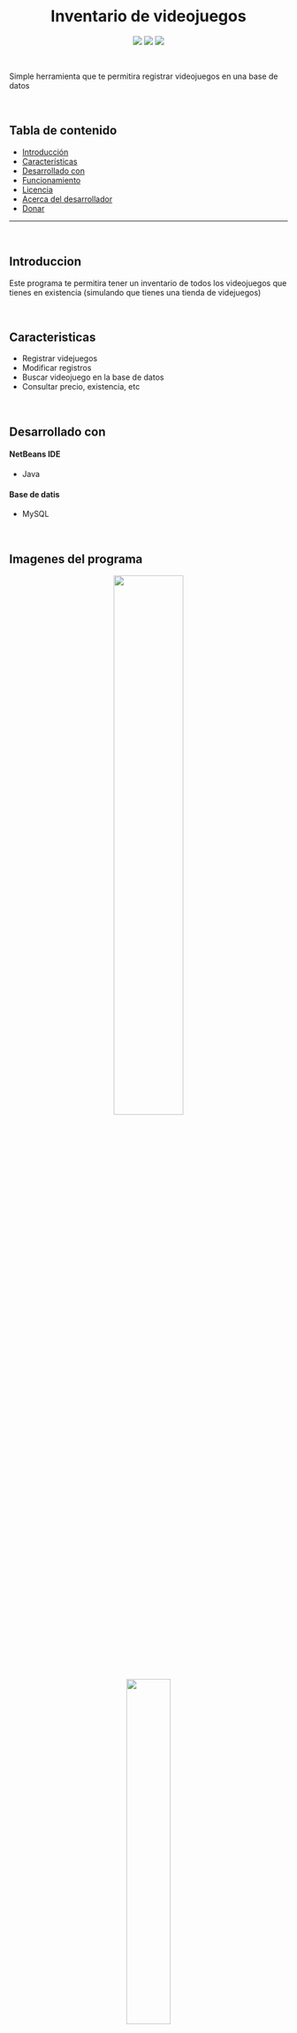 <h1 align="center"> Inventario de videojuegos </h1>

<p align="center">
  <a href="#!"><img src="https://img.shields.io/badge/Version-1.0.0-yellow.svg"></a>
  <a href="#!"><img src="https://img.shields.io/badge/Contribuidores-0-blue.svg?style=flat-square"></a>
  <a href="#!"><img src="https://img.shields.io/badge/Licencia-MIT-orange.svg?style=flat-square"></a>
</p>

<br>

<p align="left">
Simple herramienta que te permitira registrar videojuegos en una base de datos
</p> 

<br>

## Tabla de contenido

- [Introducción](#introduccion)
- [Características](#caracteristicas)
- [Desarrollado con](#desarrollado-con)
- [Funcionamiento](#imagenes-del-programa)
- [Licencia](#licencia)
- [Acerca del desarrollador](#acerca-del-desarrollador)
- [Donar](#donar)

---
<br>

## Introduccion

Este programa te permitira tener un inventario de todos los videojuegos que tienes en existencia (simulando que tienes una tienda de videjuegos)

<br>

## Caracteristicas

* Registrar videjuegos
* Modificar registros
* Buscar videojuego en la base de datos
* Consultar precio, existencia, etc

<br>

## Desarrollado con

#### NetBeans IDE

* Java

#### Base de datis

* MySQL

<br>

## Imagenes del programa

<p align="center">
<img width="50%" height="50%" src="https://raw.githubusercontent.com/CarlosUlisesOchoa/Sistema-de-inventario-videojuegos-MySQL/master/project%20images/2019-04-24_09h06_50.png" />
</p>

<br/>

<p align="center">
<img width="40%" height="40%" src="https://raw.githubusercontent.com/CarlosUlisesOchoa/Sistema-de-inventario-videojuegos-MySQL/master/project%20images/2019-04-24_09h07_29.png" />
</p>

<p align="center">
<img width="70%" height="70%" src="https://raw.githubusercontent.com/CarlosUlisesOchoa/Sistema-de-inventario-videojuegos-MySQL/master/project%20images/2019-04-24_09h08_31.png" />
</p>

<br/>

<br>

## Licencia

Este proyecto se encuentra bajo los términos de la [Licencia MIT](./LICENSE.md).

<br> <br>

## Acerca del desarrollador

Visita mi página web [Carlos Ulises](http://www.carlosulises.ml)

<a href="http://www.carlosulises.ml" target="_BLANK">
<img width="85%" height="85%" src="https://github.com/CarlosUlisesOchoa/Roulette-pictures-game-Java-SQLite/blob/spanish_version/project%20images/dev-es.jpg?raw=true" />
</a>

<br>

#### Mis redes sociales

<a href="https://www.facebook.com/UliGibson"><img src="https://github.com/CarlosUlisesOchoa/Roulette-pictures-game-Java-SQLite/blob/english_version/project%20images/fb.png?raw=true" width="70"></a> <a href="https://www.linkedin.com/in/carlos-ulises-ochoa-51389215b/"><img src="https://github.com/CarlosUlisesOchoa/Roulette-pictures-game-Java-SQLite/blob/english_version/project%20images/li.png?raw=true" width="70"></a> <a href="http://twitter.com/UliGibson"><img src="https://github.com/CarlosUlisesOchoa/Roulette-pictures-game-Java-SQLite/blob/english_version/project%20images/tw.png?raw=true" width="70"></a> <a href="mailto:uligibson@hotmail.com"><img src="https://github.com/CarlosUlisesOchoa/Roulette-pictures-game-Java-SQLite/blob/english_version/project%20images/outlook.png?raw=true" width="70"></a>

<br>
<br>

## Donar

¡ Invítame un café !

<a href="https://www.paypal.com/cgi-bin/webscr?cmd=_s-xclick&hosted_button_id=E9S9NRUYDDKZQ&source=url"><img width="20%" height="20%" src="https://github.com/CarlosUlisesOchoa/File-Hosting/blob/master/Images/pp%20donar.png?raw=true" alt="Botón donar"/></a>

